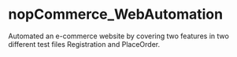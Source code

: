# nopCommerce_WebAutomation
Automated an e-commerce website by covering two features in two different test files Registration and PlaceOrder.
